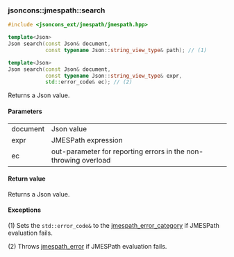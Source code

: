 ### jsoncons::jmespath::search

```c++
#include <jsoncons_ext/jmespath/jmespath.hpp>

template<Json>
Json search(const Json& document, 
            const typename Json::string_view_type& path); // (1)

template<Json>
Json search(const Json& document, 
            const typename Json::string_view_type& expr,
            std::error_code& ec); // (2)
```

Returns a Json value.

#### Parameters

<table>
  <tr>
    <td>document</td>
    <td>Json value</td> 
  </tr>
  <tr>
    <td>expr</td>
    <td>JMESPath expression</td> 
  </tr>
  <tr>
    <td>ec</td>
    <td>out-parameter for reporting errors in the non-throwing overload</td> 
  </tr>
</table>

#### Return value

Returns a Json value.

#### Exceptions

(1) Sets the `std::error_code&` to the [jmespath_error_category](jmespath_errc.md) if JMESPath evaluation fails. 

(2) Throws [jmespath_error](jmespath_error.md) if JMESPath evaluation fails.


